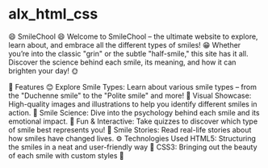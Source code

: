 # alx_html_css
😄 SmileChool 😄
Welcome to SmileChool – the ultimate website to explore, learn about, and embrace all the different types of smiles! 😁 Whether you’re into the classic "grin" or the subtle "half-smile," this site has it all. Discover the science behind each smile, its meaning, and how it can brighten your day! 🌞

🌟 Features
😊 Explore Smile Types: Learn about various smile types – from the "Duchenne smile" to the "Polite smile" and more!
🎨 Visual Showcase: High-quality images and illustrations to help you identify different smiles in action.
🧠 Smile Science: Dive into the psychology behind each smile and its emotional impact.
🎉 Fun & Interactive: Take quizzes to discover which type of smile best represents you!
💬 Smile Stories: Read real-life stories about how smiles have changed lives.
⚙️ Technologies Used
HTML5: Structuring the smiles in a neat and user-friendly way 📝
CSS3: Bringing out the beauty of each smile with custom styles 🎨